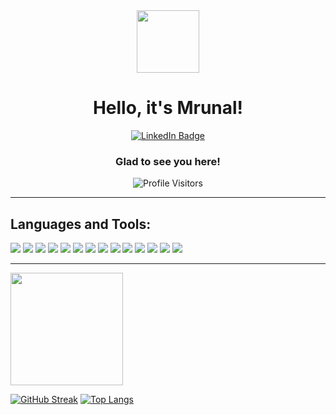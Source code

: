 <div id="header" align="center">
  	<img src="https://media.giphy.com/media/vLlpbDafjgHystuJ0a/giphy.gif" width="100"/>
	<h1> Hello, it's Mrunal! </h1>
	<div id="badges">
	  <a href="https://www.linkedin.com/in/mrunal-selokar/">
	    <img src="https://img.shields.io/badge/LinkedIn-blue?style=for-the-badge&logo=linkedin&logoColor=white" alt="LinkedIn Badge"/>
	  </a>
	</div>
</div>
<div align="center">
	<h3>Glad to see you here!</h3>
	
![Profile Visitors](https://visitor-badge.glitch.me/badge?page_id=mrunalselokar.mrunalselokar)

</div>
<hr>

## Languages and Tools:

<p>
  <img src="https://img.shields.io/badge/Ruby_on_Rails-CC0000?style=for-the-badge&logo=ruby-on-rails&logoColor=white" />
  <img src="https://img.shields.io/badge/Ruby-CC342D?style=for-the-badge&logo=ruby&logoColor=white" />
  <img src="https://img.shields.io/badge/json-5E5C5C?style=for-the-badge&logo=json&logoColor=white" />
  <img src="https://img.shields.io/badge/MySQL-00000F?style=for-the-badge&logo=mysql&logoColor=white" />
  <img src="https://img.shields.io/badge/PostgreSQL-316192?style=for-the-badge&logo=postgresql&logoColor=white" />
  <img src="https://img.shields.io/badge/SQLite-07405E?style=for-the-badge&logo=sqlite&logoColor=white" />
  <img src="https://img.shields.io/badge/HTML5-E34F26?style=for-the-badge&logo=html5&logoColor=white" />
  <img src="https://img.shields.io/badge/CSS3-1572B6?style=for-the-badge&logo=css3&logoColor=white" />
  <img src="https://img.shields.io/badge/JavaScript-323330?style=for-the-badge&logo=javascript&logoColor=F7DF1E" />
  <img src="https://img.shields.io/badge/jQuery-0769AD?style=for-the-badge&logo=jquery&logoColor=white" />
  <img src="https://img.shields.io/badge/Bootstrap-563D7C?style=for-the-badge&logo=bootstrap&logoColor=white" />
  <img src="https://img.shields.io/badge/Visual_Studio_Code-0078D4?style=for-the-badge&logo=visual%20studio%20code&logoColor=white" />
  <img src="https://img.shields.io/badge/sublime_text-%23575757.svg?&style=for-the-badge&logo=sublime-text&logoColor=important" />
  <img src="https://shields.io/badge/react-black?logo=react&style=for-the-badge"  />

</p>

<hr>

<img height="180em" src="https://github-readme-stats.vercel.app/api?username=mrunalselokar&show_icons=true&hide_border=true&&count_private=true&include_all_commits=true&hide=stars,prs,issues&theme=dark" />


[![GitHub Streak](http://github-readme-streak-stats.herokuapp.com?user=mrunalselokar&theme=dark&background=000000)](https://git.io/streak-stats)
[![Top Langs](https://github-readme-stats.vercel.app/api/top-langs/?username=mrunal-selokar&layout=compact&theme=vision-friendly-dark)](https://github.com/anuraghazra/github-readme-stats)



